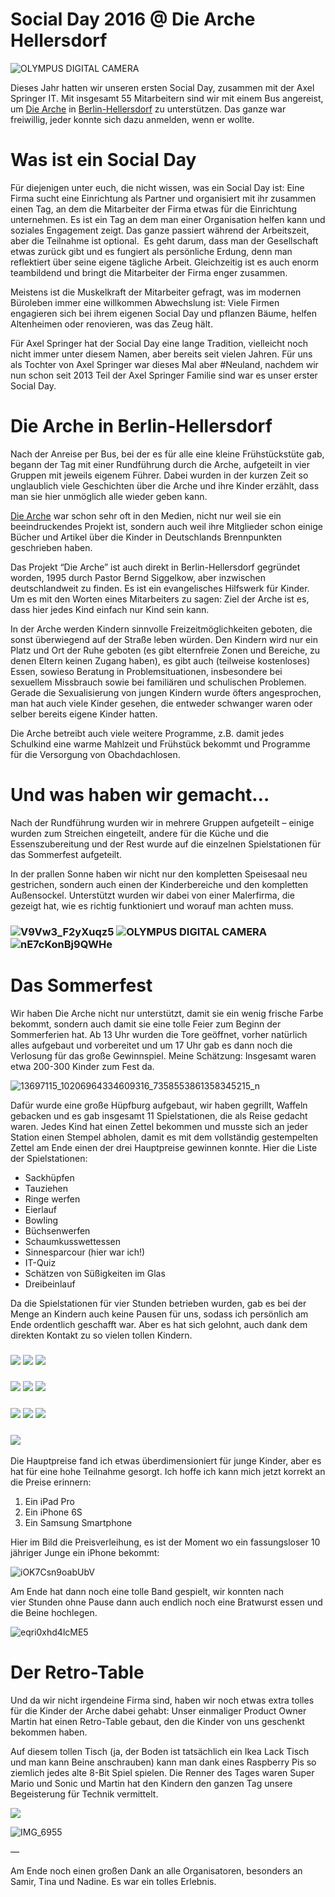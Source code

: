 Social Day 2016 @ Die Arche Hellersdorf
=======================================

![OLYMPUS DIGITAL CAMERA](20160722-084602-20160722-084602-P7220001.jpg)

Dieses Jahr hatten wir unseren ersten Social Day, zusammen mit der Axel Springer IT. Mit insgesamt 55 Mitarbeitern sind wir mit einem Bus angereist, um [Die Arche](https://de.wikipedia.org/wiki/Die_Arche_%E2%80%93_Christliches_Kinder-_und_Jugendwerk) in [Berlin-Hellersdorf](http://kinderprojekt-arche.eu/standorte/berlin-hellersdorf) zu unterstützen. Das ganze war freiwillig, jeder konnte sich dazu anmelden, wenn er wollte.

Was ist ein Social Day
======================

Für diejenigen unter euch, die nicht wissen, was ein Social Day ist: Eine Firma sucht eine Einrichtung als Partner und organisiert mit ihr zusammen einen Tag, an dem die Mitarbeiter der Firma etwas für die Einrichtung unternehmen. Es ist ein Tag an dem man einer Organisation helfen kann und soziales Engagement zeigt. Das ganze passiert während der Arbeitszeit, aber die Teilnahme ist optional.  Es geht darum, dass man der Gesellschaft etwas zurück gibt und es fungiert als persönliche Erdung, denn man reflektiert über seine eigene tägliche Arbeit. Gleichzeitig ist es auch enorm teambildend und bringt die Mitarbeiter der Firma enger zusammen.

Meistens ist die Muskelkraft der Mitarbeiter gefragt, was im modernen Büroleben immer eine willkommen Abwechslung ist: Viele Firmen engagieren sich bei ihrem eigenen Social Day und pflanzen Bäume, helfen Altenheimen oder renovieren, was das Zeug hält.

Für Axel Springer hat der Social Day eine lange Tradition, vielleicht noch nicht immer unter diesem Namen, aber bereits seit vielen Jahren. Für uns als Tochter von Axel Springer war dieses Mal aber #Neuland, nachdem wir nun schon seit 2013 Teil der Axel Springer Familie sind war es unser erster Social Day.

Die Arche in Berlin-Hellersdorf
===============================

Nach der Anreise per Bus, bei der es für alle eine kleine Frühstückstüte gab, begann der Tag mit einer Rundführung durch die Arche, aufgeteilt in vier Gruppen mit jeweils eigenem Führer. Dabei wurden in der kurzen Zeit so unglaublich viele Geschichten über die Arche und ihre Kinder erzählt, dass man sie hier unmöglich alle wieder geben kann.

[Die Arche](http://kinderprojekt-arche.eu/standorte/berlin-hellersdorf) war schon sehr oft in den Medien, nicht nur weil sie ein beeindruckendes Projekt ist, sondern auch weil ihre Mitglieder schon einige Bücher und Artikel über die Kinder in Deutschlands Brennpunkten geschrieben haben.

Das Projekt “Die Arche” ist auch direkt in Berlin-Hellersdorf gegründet worden, 1995 durch Pastor Bernd Siggelkow, aber inzwischen deutschlandweit zu finden. Es ist ein evangelisches Hilfswerk für Kinder. Um es mit den Worten eines Mitarbeiters zu sagen: Ziel der Arche ist es, dass hier jedes Kind einfach nur Kind sein kann.

In der Arche werden Kindern sinnvolle Freizeitmöglichkeiten geboten, die sonst überwiegend auf der Straße leben würden. Den Kindern wird nur ein Platz und Ort der Ruhe geboten (es gibt elternfreie Zonen und Bereiche, zu denen Eltern keinen Zugang haben), es gibt auch (teilweise kostenloses) Essen, sowieso Beratung in Problemsituationen, insbesondere bei sexuellem Missbrauch sowie bei familiären und schulischen Problemen. Gerade die Sexualisierung von jungen Kindern wurde öfters angesprochen, man hat auch viele Kinder gesehen, die entweder schwanger waren oder selber bereits eigene Kinder hatten.

Die Arche betreibt auch viele weitere Programme, z.B. damit jedes Schulkind eine warme Mahlzeit und Frühstück bekommt und Programme für die Versorgung von Obachdachlosen.

Und was haben wir gemacht…
==========================

Nach der Rundführung wurden wir in mehrere Gruppen aufgeteilt – einige wurden zum Streichen eingeteilt, andere für die Küche und die Essenszubereitung und der Rest wurde auf die einzelnen Spielstationen für das Sommerfest aufgeteilt.

In der prallen Sonne haben wir nicht nur den kompletten Speisesaal neu gestrichen, sondern auch einen der Kinderbereiche und den kompletten Außensockel. Unterstützt wurden wir dabei von einer Malerfirma, die gezeigt hat, wie es richtig funktioniert und worauf man achten muss.

### ![V9Vw3_F2yXuqz5](V9Vw3_F2yXuqz5.jpg) ![OLYMPUS DIGITAL CAMERA](20160722-115425-20160722-115425-P7220155.jpg) ![nE7cKonBj9QWHe](nE7cKonBj9QWHe.jpg)

Das Sommerfest
==============

Wir haben Die Arche nicht nur unterstützt, damit sie ein wenig frische Farbe bekommt, sondern auch damit sie eine tolle Feier zum Beginn der Sommerferien hat. Ab 13 Uhr wurden die Tore geöffnet, vorher natürlich alles aufgebaut und vorbereitet und um 17 Uhr gab es dann noch die Verlosung für das große Gewinnspiel. Meine Schätzung: Insgesamt waren etwa 200-300 Kinder zum Fest da.

![13697115_10206964334609316_7358553861358345215_n](13697115_10206964334609316_7358553861358345215_n.jpg)

Dafür wurde eine große Hüpfburg aufgebaut, wir haben gegrillt, Waffeln gebacken und es gab insgesamt 11 Spielstationen, die als Reise gedacht waren. Jedes Kind hat einen Zettel bekommen und musste sich an jeder Station einen Stempel abholen, damit es mit dem vollständig gestempelten Zettel am Ende einen der drei Hauptpreise gewinnen konnte. Hier die Liste der Spielstationen:

*   Sackhüpfen
*   Tauziehen
*   Ringe werfen
*   Eierlauf
*   Bowling
*   Büchsenwerfen
*   Schaumkusswettessen
*   Sinnesparcour (hier war ich!)
*   IT-Quiz
*   Schätzen von Süßigkeiten im Glas
*   Dreibeinlauf

Da die Spielstationen für vier Stunden betrieben wurden, gab es bei der Menge an Kindern auch keine Pausen für uns, sodass ich persönlich am Ende ordentlich geschafft war. Aber es hat sich gelohnt, auch dank dem direkten Kontakt zu so vielen tollen Kindern.

### ![](8PvjIx7ck3cYhI.jpg) ![](335RbBE3Qit2Jz.jpg) ![](13709858_10206964347009626_179425492231055806_n.jpg)

### ![](sSxrPZmaN3_l2I.jpg) ![](lqGY03sbQeuJHU.jpg) ![](LriDyhFpNqMKFg.jpg)

### ![](IG_EBjK6AE1hTW.jpg) ![](IMG_4997.jpg) ![](hDlwinJdIWuyeH.jpg)

### ![](h8_m7YL8D2vQqj.jpg)

Die Hauptpreise fand ich etwas überdimensioniert für junge Kinder, aber es hat für eine hohe Teilnahme gesorgt. Ich hoffe ich kann mich jetzt korrekt an die Preise erinnern:

1.  Ein iPad Pro
2.  Ein iPhone 6S
3.  Ein Samsung Smartphone

Hier im Bild die Preisverleihung, es ist der Moment wo ein fassungsloser 10 jähriger Junge ein iPhone bekommt:

![iOK7Csn9oabUbV](iOK7Csn9oabUbV.jpg)

Am Ende hat dann noch eine tolle Band gespielt, wir konnten nach vier Stunden ohne Pause dann auch endlich noch eine Bratwurst essen und die Beine hochlegen.

![eqri0xhd4lcME5](eqri0xhd4lcME5.jpg)

Der Retro-Table
===============

Und da wir nicht irgendeine Firma sind, haben wir noch etwas extra tolles für die Kinder der Arche dabei gehabt: Unser einmaliger Product Owner Martin hat einen Retro-Table gebaut, den die Kinder von uns geschenkt bekommen haben.

Auf diesem tollen Tisch (ja, der Boden ist tatsächlich ein Ikea Lack Tisch und man kann Beine anschrauben) kann man dank eines Raspberry Pis so ziemlich jedes alte 8-Bit Spiel spielen. Die Renner des Tages waren Super Mario und Sonic und Martin hat den Kindern den ganzen Tag unsere Begeisterung für Technik vermittelt.

![](20160722-115035-20160722-115035-P7220135.jpg)

![IMG_6955](IMG_6955.jpg)

—

Am Ende noch einen großen Dank an alle Organisatoren, besonders an Samir, Tina und Nadine. Es war ein tolles Erlebnis.